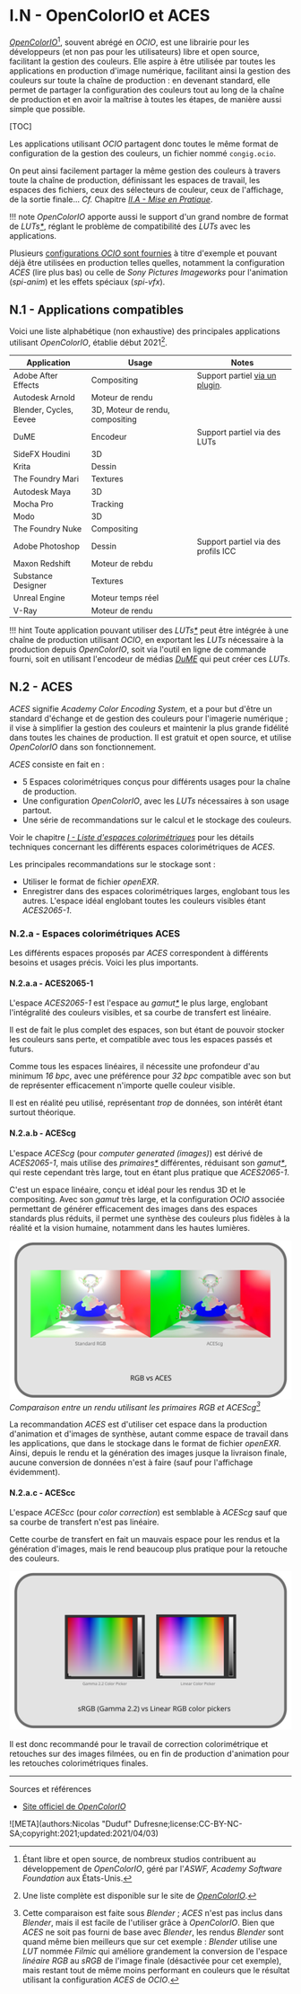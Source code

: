 # I.N - OpenColorIO et ACES

[*OpenColorIO*](https://opencolorio.org/)[^1], souvent abrégé en *OCIO*, est une librairie pour les développeurs (et non pas pour les utilisateurs) libre et open source, facilitant la gestion des couleurs. Elle aspire à être utilisée par toutes les applications en production d'image numérique, facilitant ainsi la gestion des couleurs sur toute la chaîne de production : en devenant standard, elle permet de partager la configuration des couleurs tout au long de la chaîne de production et en avoir la maîtrise à toutes les étapes, de manière aussi simple que possible.

[TOC]

Les applications utilisant *OCIO* partagent donc toutes le même format de configuration de la gestion des couleurs, un fichier nommé `congig.ocio`.

On peut ainsi facilement partager la même gestion des couleurs à travers toute la chaîne de production, définissant les espaces de travail, les espaces des fichiers, ceux des sélecteurs de couleur, ceux de l'affichage, de la sortie finale... *Cf.* Chapitre *[II.A - Mise en Pratique](pratique.md)*.

!!! note
    *OpenColorIO* apporte aussi le support d'un grand nombre de format de *LUTs[*](ZZ-vocabulaire.md)*, réglant le problème de compatibilité des *LUTs* avec les applications.

Plusieurs [configurations *OCIO* sont fournies](https://opencolorio.readthedocs.io/en/latest/quick_start/downloads.html) à titre d'exemple et pouvant déjà être utilisées en production telles quelles, notamment la configuration *ACES* (lire plus bas) ou celle de *Sony Pictures Imageworks* pour l'animation (*spi-anim*) et les effets spéciaux (*spi-vfx*).

## N.1 - Applications compatibles

Voici une liste alphabétique (non exhaustive) des principales applications utilisant *OpenColorIO*, établie début 2021[^2].

|Application|Usage|Notes|
|----|----|----|
|Adobe After Effects|Compositing|Support partiel [via un plugin](https://fnordware.blogspot.com/2012/05/opencolorio-for-after-effects.html).|
|Autodesk Arnold|Moteur de rendu||
|Blender, Cycles, Eevee|3D, Moteur de rendu, compositing||
|DuME|Encodeur|Support partiel via des LUTs|
|SideFX Houdini|3D||
|Krita|Dessin||
|The Foundry Mari|Textures||
|Autodesk Maya|3D||
|Mocha Pro|Tracking||
|Modo|3D||
|The Foundry Nuke|Compositing||
|Adobe Photoshop|Dessin|Support partiel via des profils ICC|
|Maxon Redshift|Moteur de rebdu||
|Substance Designer|Textures||
|Unreal Engine|Moteur temps réel||
|V-Ray|Moteur de rendu|

!!! hint
    Toute application pouvant utiliser des *LUTs[*](ZZ-vocabulaire.md)* peut être intégrée à une chaîne de production utilisant *OCIO*, en exportant les *LUTs* nécessaire à la production depuis *OpenColorIO*, soit via l'outil en ligne de commande fourni, soit en utilisant l'encodeur de médias *[DuME](https://rainboxlab.org/tools/dume/)* qui peut créer ces *LUTs*.

## N.2 - ACES

*ACES* signifie *Academy Color Encoding System*, et a pour but d'être un standard d'échange et de gestion des couleurs pour l'imagerie numérique ; il vise à simplifier la gestion des couleurs et maintenir la plus grande fidélité dans toutes les chaines de production. Il est gratuit et open source, et utilise *OpenColorIO* dans son fonctionnement.

*ACES* consiste en fait en :

- 5 Espaces colorimétriques conçus pour différents usages pour la chaîne de production.
- Une configuration *OpenColorIO*, avec les *LUTs* nécessaires à son usage partout.
- Une série de recommandations sur le calcul et le stockage des couleurs.

Voir le chapitre *[I - Liste d'espaces colorimétriques](I-liste-espaces.md)* pour les détails techniques concernant les différents espaces colorimétriques de *ACES*.

Les principales recommandations sur le stockage sont :

- Utiliser le format de fichier *openEXR*.
- Enregistrer dans des espaces colorimétriques larges, englobant tous les autres. L'espace idéal englobant toutes les couleurs visibles étant *ACES2065-1*.

### N.2.a - Espaces colorimétriques ACES

Les différents espaces proposés par *ACES* correspondent à différents besoins et usages précis. Voici les plus importants.

#### N.2.a.a - ACES2065-1

L'espace *ACES2065-1* est l'espace au *gamut[\*](ZZ-vocabulaire.md)* le plus large, englobant l'intégralité des couleurs visibles, et sa courbe de transfert est linéaire.

Il est de fait le plus complet des espaces, son but étant de pouvoir stocker les couleurs sans perte, et compatible avec tous les espaces passés et futurs.

Comme tous les espaces linéaires, il nécessite une profondeur d'au minimum *16 bpc*, avec une préférence pour *32 bpc* compatible avec son but de représenter efficacement n'importe quelle couleur visible.

Il est en réalité peu utilisé, représentant *trop* de données, son intérêt étant surtout théorique.

#### N.2.a.b - ACEScg

L'espace *ACEScg* (pour *computer generated (images)*) est dérivé de *ACES2065-1*, mais utilise des *primaires[\*](ZZ-vocabulaire.md)* différentes, réduisant son *gamut[\*](ZZ-vocabulaire.md)*, qui reste cependant très large, tout en étant plus pratique que *ACES2065-1*.

C'est un espace linéaire, conçu et idéal pour les rendus 3D et le compositing. Avec son *gamut* très large, et la configuration *OCIO* associée permettant de générer efficacement des images dans des espaces standards plus réduits, il permet une synthèse des couleurs plus fidèles à la réalité et la vision humaine, notamment dans les hautes lumières.

*![Comparaison d'un rendu linéaire RGB et ACEScg](img/aces.svg)*  
*Comparaison entre un rendu utilisant les primaires RGB et ACEScg[^3]*

La recommandation *ACES* est d'utiliser cet espace dans la production d'animation et d'images de synthèse, autant comme espace de travail dans les applications, que dans le stockage dans le format de fichier *openEXR*. Ainsi, depuis le rendu et la génération des images jusque la livraison finale, aucune conversion de données n'est à faire (sauf pour l'affichage évidemment).

#### N.2.a.c - ACEScc

L'espace *ACEScc* (pour *color correction*) est semblable à *ACEScg* sauf que sa courbe de transfert n'est pas linéaire.

Cette courbe de transfert en fait un mauvais espace pour les rendus et la génération d'images, mais le rend beaucoup plus pratique pour la retouche des couleurs.

*![Comparaison sélecteur de couleur linéaire / sRGB](img/color-picker.svg)*

Il est donc recommandé pour le travail de correction colorimétrique et retouches sur des images filmées, ou en fin de production d'animation pour les retouches colorimétriques finales.

----
Sources et références

- [Site officiel de *OpenColorIO*](https://opencolorio.org/)

[^1]:
    Étant libre et open source, de nombreux studios contribuent au développement de *OpenColorIO*, géré par l'*ASWF, Academy Software Foundation* aux États-Unis.

[^2]:
    Une liste complète est disponible sur le site de *[OpenColorIO](https://opencolorio.org/)*.

[^3]:
    Cette comparaison est faite sous *Blender* ; *ACES* n'est pas inclus dans *Blender*, mais il est facile de l'utiliser grâce à *OpenColorIO*. Bien que *ACES* ne soit pas fourni de base avec *Blender*, les rendus *Blender* sont quand même bien meilleurs que sur cet exemple : *Blender* utilise une *LUT* nommée *Filmic* qui améliore grandement la conversion de l'espace *linéaire RGB* au *sRGB* de l'image finale (désactivée pour cet exemple), mais restant tout de même moins performant en couleurs que le résultat utilisant la configuration *ACES* de *OCIO*.

![META](authors:Nicolas "Duduf" Dufresne;license:CC-BY-NC-SA;copyright:2021;updated:2021/04/03)